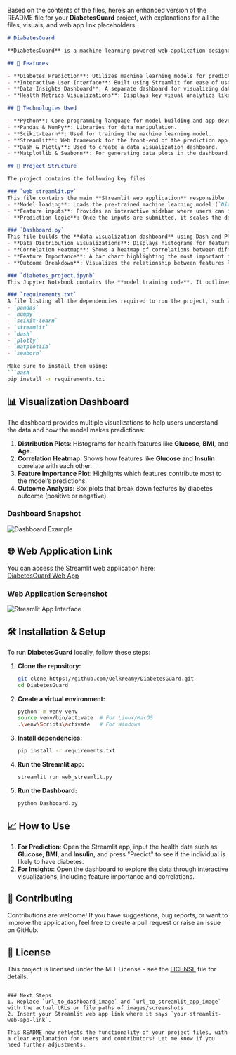Based on the contents of the files, here’s an enhanced version of the README file for your **DiabetesGuard** project, with explanations for all the files, visuals, and web app link placeholders.

```markdown
# DiabetesGuard

**DiabetesGuard** is a machine learning-powered web application designed to predict the likelihood of diabetes in individuals based on health metrics. The app provides healthcare professionals and users with insights derived from the **Pima Indians Diabetes Dataset** to detect early signs of diabetes.

## 🚀 Features

- **Diabetes Prediction**: Utilizes machine learning models for predicting the probability of diabetes.
- **Interactive User Interface**: Built using Streamlit for ease of use, allowing users to input personal health metrics and receive predictions.
- **Data Insights Dashboard**: A separate dashboard for visualizing data trends and feature importance using Dash and Plotly.
- **Health Metrics Visualizations**: Displays key visual analytics like feature distributions, correlation heatmaps, and breakdowns by diabetes outcome.

## 🧠 Technologies Used

- **Python**: Core programming language for model building and app development.
- **Pandas & NumPy**: Libraries for data manipulation.
- **Scikit-Learn**: Used for training the machine learning model.
- **Streamlit**: Web framework for the front-end of the prediction app.
- **Dash & Plotly**: Used to create a data visualization dashboard.
- **Matplotlib & Seaborn**: For generating data plots in the dashboard.

## 📂 Project Structure

The project contains the following key files:

### `web_streamlit.py`
This file contains the main **Streamlit web application** responsible for the user interface. It allows users to input their health data (like glucose levels, insulin, BMI) and get a prediction on the likelihood of having diabetes. The file includes:
- **Model loading**: Loads the pre-trained machine learning model (`Diabetes_prediction.sav`) and a scaler for input normalization.
- **Feature inputs**: Provides an interactive sidebar where users can input health metrics such as **Pregnancies**, **Glucose Level**, **Blood Pressure**, etc.
- **Prediction logic**: Once the inputs are submitted, it scales the data and uses the model to predict whether the user is likely to have diabetes.

### `Dashboard.py`
This file builds the **data visualization dashboard** using Dash and Plotly. It includes:
- **Data Distribution Visualizations**: Displays histograms for features like **Glucose**, **BMI**, and **Age**.
- **Correlation Heatmap**: Shows a heatmap of correlations between different health metrics.
- **Feature Importance**: A bar chart highlighting the most important features used in the model for diabetes prediction.
- **Outcome Breakdown**: Visualizes the relationship between features like **Glucose**, **BMI**, and **Age** by diabetes outcome (positive or negative).

### `diabetes_project.ipynb`
This Jupyter Notebook contains the **model training code**. It outlines the data preprocessing, training of the machine learning model using **RandomForestClassifier**, and evaluation metrics (such as accuracy and confusion matrix). The trained model is then saved as `Diabetes_prediction.sav` for use in the Streamlit app.

### `requirements.txt`
A file listing all the dependencies required to run the project, such as:
- `pandas`
- `numpy`
- `scikit-learn`
- `streamlit`
- `dash`
- `plotly`
- `matplotlib`
- `seaborn`

Make sure to install them using:
```bash
pip install -r requirements.txt
```

## 📊 Visualization Dashboard

The dashboard provides multiple visualizations to help users understand the data and how the model makes predictions:

1. **Distribution Plots**: Histograms for health features like **Glucose**, **BMI**, and **Age**.
2. **Correlation Heatmap**: Shows how features like **Glucose** and **Insulin** correlate with each other.
3. **Feature Importance Plot**: Highlights which features contribute most to the model’s predictions.
4. **Outcome Analysis**: Box plots that break down features by diabetes outcome (positive or negative).

### Dashboard Snapshot
![Dashboard Example](url_to_dashboard_image)

## 🌐 Web Application Link

You can access the Streamlit web application here:  
[DiabetesGuard Web App](your-streamlit-web-app-link)

### Web Application Screenshot
![Streamlit App Interface](url_to_streamlit_app_image)

## 🛠️ Installation & Setup

To run **DiabetesGuard** locally, follow these steps:

1. **Clone the repository:**
   ```bash
   git clone https://github.com/Oelkreamy/DiabetesGuard.git
   cd DiabetesGuard
   ```

2. **Create a virtual environment:**
   ```bash
   python -m venv venv
   source venv/bin/activate  # For Linux/MacOS
   .\venv\Scripts\activate   # For Windows
   ```

3. **Install dependencies:**
   ```bash
   pip install -r requirements.txt
   ```

4. **Run the Streamlit app:**
   ```bash
   streamlit run web_streamlit.py
   ```

5. **Run the Dashboard:**
   ```bash
   python Dashboard.py
   ```

## 📈 How to Use

1. **For Prediction**: Open the Streamlit app, input the health data such as **Glucose**, **BMI**, and **Insulin**, and press "Predict" to see if the individual is likely to have diabetes.
2. **For Insights**: Open the dashboard to explore the data through interactive visualizations, including feature importance and correlations.

## 🤝 Contributing

Contributions are welcome! If you have suggestions, bug reports, or want to improve the application, feel free to create a pull request or raise an issue on GitHub.

## 📜 License

This project is licensed under the MIT License - see the [LICENSE](LICENSE) file for details.
```

### Next Steps
1. Replace `url_to_dashboard_image` and `url_to_streamlit_app_image` with the actual URLs or file paths of images/screenshots.
2. Insert your Streamlit web app link where it says `your-streamlit-web-app-link`.

This README now reflects the functionality of your project files, with a clear explanation for users and contributors! Let me know if you need further adjustments.
